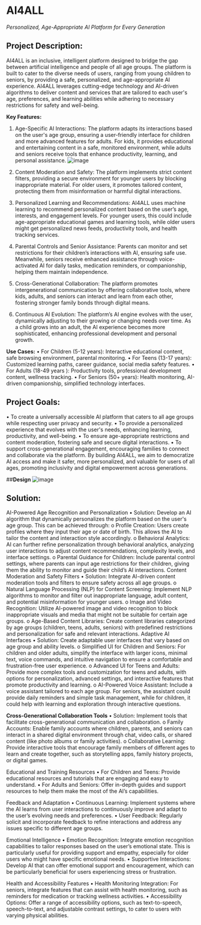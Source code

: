 # **AI4ALL**
_Personalized, Age-Appropriate AI Platform for Every Generation_

## **Project Description:**
AI4ALL is an inclusive, intelligent platform designed to bridge the gap between artificial intelligence and people of all age groups. The platform is built to cater to the diverse needs of users, ranging from young children to seniors, by providing a safe, personalized, and age-appropriate AI experience. AI4ALL leverages cutting-edge technology and AI-driven algorithms to deliver content and services that are tailored to each user's age, preferences, and learning abilities while adhering to necessary restrictions for safety and well-being.

**Key Features:**
1.	Age-Specific AI Interactions: The platform adapts its interactions based on the user's age group, ensuring a user-friendly interface for children and more advanced features for adults. For kids, it provides educational and entertaining content in a safe, monitored environment, while adults and seniors receive tools that enhance productivity, learning, and personal assistance.
![image](https://github.com/user-attachments/assets/72e22fa6-628e-4540-9f0a-e82115804368)

2.	Content Moderation and Safety: The platform implements strict content filters, providing a secure environment for younger users by blocking inappropriate material. For older users, it promotes tailored content, protecting them from misinformation or harmful digital interactions.
3.	Personalized Learning and Recommendations: AI4ALL uses machine learning to recommend personalized content based on the user’s age, interests, and engagement levels. For younger users, this could include age-appropriate educational games and learning tools, while older users might get personalized news feeds, productivity tools, and health tracking services.


4.	Parental Controls and Senior Assistance: Parents can monitor and set restrictions for their children’s interactions with AI, ensuring safe use. Meanwhile, seniors receive enhanced assistance through voice-activated AI for daily tasks, medication reminders, or companionship, helping them maintain independence.
5.	Cross-Generational Collaboration: The platform promotes intergenerational communication by offering collaborative tools, where kids, adults, and seniors can interact and learn from each other, fostering stronger family bonds through digital means.
6.	Continuous AI Evolution: The platform’s AI engine evolves with the user, dynamically adjusting to their growing or changing needs over time. As a child grows into an adult, the AI experience becomes more sophisticated, enhancing professional development and personal growth.

**Use Cases:**
•	For Children (5-12 years): Interactive educational content, safe browsing environment, parental monitoring.
•	For Teens (13-17 years): Customized learning paths, career guidance, social media safety features.
•	For Adults (18-49 years  ): Productivity tools, professional development content, wellness tracking.
•	For Seniors (50+ years): Health monitoring, AI-driven companionship, simplified technology interfaces.

## **Project Goals:**
•	To create a universally accessible AI platform that caters to all age groups while respecting user privacy and security.
•	To provide a personalized experience that evolves with the user's needs, enhancing learning, productivity, and well-being.
•	To ensure age-appropriate restrictions and content moderation, fostering safe and secure digital interactions.
•	To support cross-generational engagement, encouraging families to connect and collaborate via the platform.
By building AI4ALL, we aim to democratize AI access and make it safer, more personalized, and valuable for users of all ages, promoting inclusivity and digital empowerment across generations.


##**Design**
![image](https://github.com/user-attachments/assets/04177478-01e4-4081-a206-a32f2f72fe66)

## **Solution:**
 
AI-Powered Age Recognition and Personalization 
•	Solution: Develop an AI algorithm that dynamically personalizes the platform based on the user's age group. This can be achieved through:
o	Profile Creation: Users create profiles where they input their age or date of birth. This allows the AI to tailor the content and interaction style accordingly. 
o	Behavioral Analytics: AI can further refine personalization through behavioral analytics, analyzing user interactions to adjust content recommendations, complexity levels, and interface settings.
o	Parental Guidance for Children: Include parental control settings, where parents can input age restrictions for their children, giving them the ability to monitor and guide their child’s AI interactions.
Content Moderation and Safety Filters
•	Solution: Integrate AI-driven content moderation tools and filters to ensure safety across all age groups.
o	Natural Language Processing (NLP) for Content Screening: Implement NLP algorithms to monitor and filter out inappropriate language, adult content, and potential misinformation for younger users.
o	Image and Video Recognition: Utilize AI-powered image and video recognition to block inappropriate visuals and media that might not be suitable for certain age groups.
o	Age-Based Content Libraries: Create content libraries categorized by age groups (children, teens, adults, seniors) with predefined restrictions and personalization for safe and relevant interactions.
Adaptive AI Interfaces
•	Solution: Create adaptable user interfaces that vary based on age group and ability levels.
o	Simplified UI for Children and Seniors: For children and older adults, simplify the interface with larger icons, minimal text, voice commands, and intuitive navigation to ensure a comfortable and frustration-free user experience.
o	Advanced UI for Teens and Adults: Provide more complex tools and customization for teens and adults, with options for personalization, advanced settings, and interactive features that promote productivity and learning.
o	AI-Powered Voice Assistant: Include a voice assistant tailored to each age group. For seniors, the assistant could provide daily reminders and simple task management, while for children, it could help with learning and exploration through interactive questions.

**Cross-Generational Collaboration Tools**
•	Solution: Implement tools that facilitate cross-generational communication and collaboration.
o	Family Accounts: Enable family accounts where children, parents, and seniors can interact in a shared digital environment through chat, video calls, or shared content (like photo albums or family activities).
o	Collaborative Learning: Provide interactive tools that encourage family members of different ages to learn and create together, such as storytelling apps, family history projects, or digital games.

Educational and Training Resources 
•	 For Children and Teens: Provide educational resources and tutorials that are engaging and easy to understand.
•	For Adults and Seniors: Offer in-depth guides and support resources to help them make the most of the AI’s capabilities.

Feedback and Adaptation 
•	Continuous Learning: Implement systems where the AI learns from user interactions to continuously improve and adapt to the user’s evolving needs and preferences.
•	User Feedback: Regularly solicit and incorporate feedback to refine interactions and address any issues specific to different age groups.

Emotional Intelligence
•	Emotion Recognition: Integrate emotion recognition capabilities to tailor responses based on the user’s emotional state. This is particularly useful for providing support and empathy, especially for older users who might have specific emotional needs.
•	Supportive Interactions: Develop AI that can offer emotional support and encouragement, which can be particularly beneficial for users experiencing stress or frustration.

Health and Accessibility Features
•	Health Monitoring Integration: For seniors, integrate features that can assist with health monitoring, such as reminders for medication or tracking wellness activities.
•	Accessibility Options: Offer a range of accessibility options, such as text-to-speech, speech-to-text, and adjustable contrast settings, to cater to users with varying physical abilities.
